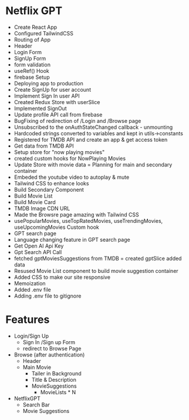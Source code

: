# Netflix GPT

- Create React App
- Configured TailwindCSS
- Routing of App
- Header
- Login Form
- SignUp Form
- form validation
- useRef() Hook
- firebase Setup
- Deploying app to production
- Create SignUp for user account
- Implement Sign In user API
- Created Redux Store with userSlice
- Implemented SignOut
- Update profile API call from firebase
- BugFixing of redirection of /Login and /Browse page
- Unsubscribed to the onAuthStateChanged callback - unmounting
- Hardcoded strings converted to variables and kept in utils->constants 
- Registered for TMDB API and create an app & get access token
- Get data from TMDB API
- Setup store for "now playing movies"
- created custom hooks for NowPlaying Movies
- Update Store with movie data
= Planning for main and secondary container
- Embeded the youtube video to autoplay & mute
- Tailwind CSS to enhance looks
- Build Secondary Component
- Build Movie List
- Build Movie Card
- TMDB Image CDN URL
- Made the Browsre page amazing with Tailwind CSS
- usePopularMovies, useTopRatedMovies, useTrendingMovies, useUpcomingMovies Custom hook
- GPT search page
- Language changing feature in GPT search page
- Get Open AI Api Key
- Gpt Search API Call
- fetched gptMoviesSuggestions from TMDB
= created gptSlice added data
- Resused Movie List component to build movie suggestion container
- Added CSS to make our site responsive
- Memoization
- Added .env file
- Adding .env file to gitignore



# Features

- Login/Sign Up
    - Sign In /Sign up Form
    - redirect to Browse Page
- Browse (after authentication)
    - Header
    - Main Movie
      - Tailer in Background
      - Title & Description
      - MovieSuggestions
        - MovieLists * N
- NetflixGPT
    - Search Bar
    - Movie Suggestions
